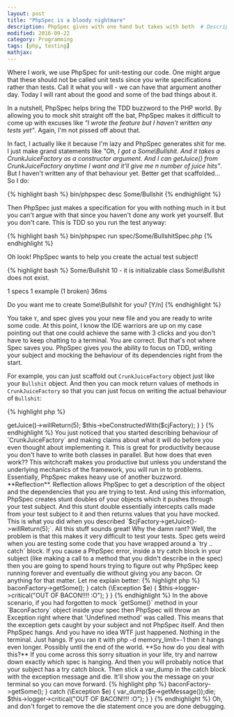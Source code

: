 ```yaml
---
layout: post
title: "PhpSpec is a bloody nightmare"
description: PhpSpec gives with one hand but takes with both  # Description of the post, used for Facebook Opengraph & Twitter
modified: 2016-09-22
category: Programming
tags: [php, testing]
mathjax:
---
```

Where I work, we use PhpSpec for unit-testing our code. One might argue that these should not be called unit tests since
you write specifications rather than tests. Call it what you will - we can have that argument another day. Today I will
rant about the good and some of the bad things about it.

In a nutshell, PhpSpec helps bring the TDD buzzword to the PHP world. By allowing you to mock shit straight off the bat,
PhpSpec makes it difficult to come up with excuses like _"I wrote the feature but I haven't written any tests yet"_.
Again, I'm not pissed off about that.

In fact, I actually like it because I'm lazy and PhpSpec generates shit for me. I
just make grand statements like _"Oh, I got a Some\Bullshit. And it takes a CrunkJuiceFactory as a constructor
argument. And I can getJuice() from CrunkJuiceFactory anytime I want and it'll give me n number of juice hits"_. But I
haven't written any of that behaviour yet. Better get that scaffolded... So I do:

{% highlight bash %}
bin/phpspec desc Some/Bullshit
{% endhighlight %}

Then PhpSpec just makes a specification for you with nothing much in it but you can't argue with that since you haven't
done any work yet yourself. But you don't care. This is TDD so you run the test anyway:

{% highlight bash %}
bin/phpspec run spec/Some/BullshitSpec.php
{% endhighlight %}

Oh look! PhpSpec wants to help you create the actual test subject!

{% highlight bash %}
Some/Bullshit
  10  - it is initializable
      class Some\Bullshit does not exist.

1 specs
1 example (1 broken)
36ms

  Do you want me to create Some\Bullshit for you? [Y/n]
{% endhighlight %}

You take `Y`, and spec gives you your new file and you are ready to write some code. At this point, I know the IDE warriors
are up on my case pointing out that one could achieve the same with 3 clicks and you don't have to keep chatting to a terminal. You are
correct. But that's not where Spec saves you. PhpSpec gives you the ability to focus on TDD, writing your subject and mocking
the behaviour of its dependencies right from the start.

For example, you can just scaffold out `CrunkJuiceFactory` object just like your `Bullshit` object. And then you can mock
return values of methods in `CrunkJuiceFactory` so that you can just focus on writing the actual behaviour of `Bullshit`:


{% highlight php %}
<?php
namespace spec\Some;

use PhpSpec\ObjectBehavior;
use Prophecy\Argument;

class BullshitSpec extends ObjectBehavior
{
    public function let(CrunkJuiceFactory $cjFactory) {
        $cjFactory->getJuice()->willReturn(5);
        $this->beConstructedWith($cjFactory);
    }

}

{% endhighlight %}

You just noticed that you started describing behaviour of `CrunkJuiceFactory` and making claims about what it will do before
you even thought about implementing it. This is great for productivity because you don't have to write both classes in parallel.

But how does that even work?? This witchcraft makes you productive but unless you understand the underlying mechanics of
the framework, you will run in to problems. Essentially, PhpSpec makes heavy use of another buzzword. **Reflection**.

Reflection allows PhpSpec to get a description of the object and the dependencies that you are trying to test. And using
this information, PhpSpec creates stunt doubles of your objects which it pushes through your test subject. And this stunt
double essentially intercepts calls made from your test subject to it and then returns values that you have mocked. This
is what you did when you described `$cjFactory->getJuice()->willReturn(5);`.

All this stuff sounds great! Why the damn rant? Well, the problem is that this makes it very difficult to test your tests.
Spec gets weird when you are testing some code that you have wrapped around a `try .. catch` block.

If you cause a PhpSpec error, inside a try catch block in your subject (like making a call to a method that you didn't describe
in the spec) then you are going to spend hours trying to figure out why PhpSpec keep running forever and eventually die
without giving you any bacon. Or anything for that matter.

Let me explain better:

{% highlight php %}
<?php

public function getBacon()
{
    try {
        $bacon = $this->baconFactory->getSome();
    } catch (\Exception $e) {
        $this->logger->critical("OUT OF BACON!!!! :O");
    }
}

{% endhighlight %}

In the above scenario, if you had forgotten to mock `getSome()` method in your `BaconFactory` object inside your spec then
PhpSpec will throw an Exception right where that 'Undefined method' was called. This means that the exception gets caught
by your subject and not PhpSpec itself. And then PhpSpec hangs. And you have no idea WTF just happened. Nothing in the
terminal. Just hangs. If you ran it with php -d memory_limit=-1 then it hangs even longer. Possibly until the end of the
world.

**So how do you deal with this?**

If you come across this sorry situation in your life, try and narrow down exactly which spec is hanging. And then you will
probably notice that your subject has a try catch block. Then stick a var_dump in the catch block with the exception message
and die. It'll show you the message on your terminal so you can move forward.

{% highlight php %}
<?php

public function getBacon()
{
    try {
        $bacon = $this->baconFactory->getSome();
    } catch (\Exception $e) {
        var_dump($e->getMessage());die;
        $this->logger->critical("OUT OF BACON!!!! :O");
    }
}

{% endhighlight %}

Oh, and don't forget to remove the die statement once you are done debugging.